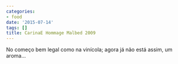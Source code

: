 ```yaml
---
categories:
- food
date: '2015-07-14'
tags: []
title: CarinaE Hommage Malbed 2009
---
```


No começo bem legal como na vinícola; agora já não está assim, um aroma...